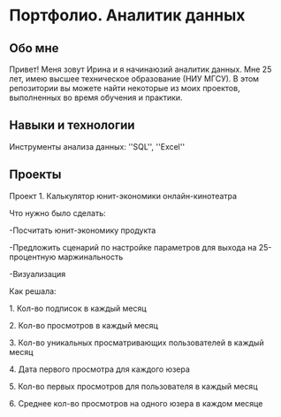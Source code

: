 # Портфолио. Аналитик данных

## Обо мне
Привет! Меня зовут Ирина и я начинаюзий аналитик данных. Мне 25 лет, имею высшее техническое образование (НИУ МГСУ). В этом репозитории вы можете найти некоторые из моих проектов, выполненных во время обучения и практики.

## Навыки и технологии
Инструменты анализа данных: ''SQL'', ''Excel''

## Проекты
<p>Проект 1. Калькулятор юнит-экономики онлайн-кинотеатра</p>
<p>Что нужно было сделать:
  <p>-Посчитать юнит-экономику продукта
  <p>-Предложить сценарий по настройке параметров для выхода на 25-процентную маржинальность
  <p>-Визуализация
  <p>Как решала:
    <p>1. Кол-во подписок в каждый месяц       
<p>2. Кол-во просмотров в каждый месяц  
<p>3. Кол-во уникальных просматривающих пользователей в каждый месяц
<p>4. Дата первого просмотра для каждого юзера
<p>5. Кол-во первых просмотров для пользователя в каждый месяц
<p>6. Среднее кол-во просмотров на одного юзера в каждом месяце
